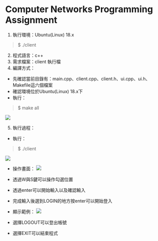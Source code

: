 # Computer Networks Programming Assignment

1. 執行環境：Ubuntu(Linux) 18.x
> $ ./client
> 
2. 程式語言：c++
3. 需求檔案：client 執行檔
4. 編譯方式：
*  先確認當前目錄有：main.cpp、client.cpp、client.h、ui.cpp、ui.h、Makefile這六個檔案
*  確認環境位於Ubuntu(Linux) 18.x下
*  執行：
> $ make all
>
![](https://i.imgur.com/UYXbobk.png)



5. 執行過程：
*  執行：
> $ ./client
>
![](https://i.imgur.com/rZjxXVf.png)



*  操作畫面：
![](https://i.imgur.com/tCDafPn.png)



*  透過W與S鍵可以操作勾選位置
*  透過enter可以開始輸入以及確認輸入
*  完成輸入後選到LOGIN的地方按enter可以開始登入
*  顯示範例：
![](https://i.imgur.com/TuJsSI7.png)


*  選擇LOGOUT可以登出帳號
*  選擇EXIT可以結束程式
